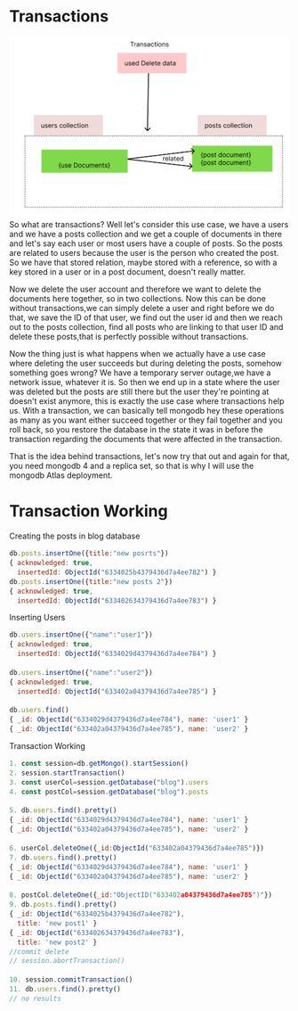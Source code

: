 # Transactions
![transactions](assets/transactions.png)
So what are transactions? Well let's consider this use case, we have a users and we have a posts collection and we get a couple of documents in there and let's say each user or most users have a couple of posts. So the posts are related to users because the user is the person who created the post. So we have that stored relation, maybe stored with a reference, so with a key stored in a user or in a post document, doesn't really matter.

Now we delete the user account and therefore we want to delete the documents here together, so in two collections. Now this can be done without transactions,we can simply delete a user and right before we do that, we save the ID of that user, we find out the user id and then we reach out to the posts collection, find all posts who are linking to that user ID and delete these posts,that is perfectly possible without transactions.


Now the thing just is what happens when we actually have a use case where deleting the user succeeds but during deleting the posts, somehow something goes wrong? We have a temporary server outage,we have a network issue, whatever it is. So then we end up in a state where the user was deleted but the posts are still there but the user they're pointing at doesn't exist anymore, this is exactly the use case where transactions help us. With a transaction, we can basically tell mongodb hey these operations as many as you want either succeed together or they fail together and you roll back,
so you restore the database in the state it was in before the transaction regarding the documents that were affected in the transaction.


That is the idea behind transactions,
let's now try that out and again for that, you need mongodb 4
and a replica set, so that is why I will use the mongodb Atlas deployment.

# Transaction Working

Creating the posts in blog database

```js
db.posts.insertOne({title:"new posrts"})
{ acknowledged: true,
  insertedId: ObjectId("6334025b4379436d7a4ee782") }
db.posts.insertOne({title:"new posts 2"})
{ acknowledged: true,
  insertedId: ObjectId("633402634379436d7a4ee783") }
```

Inserting Users
```js
db.users.insertOne({"name":"user1"})
{ acknowledged: true,
  insertedId: ObjectId("6334029d4379436d7a4ee784") }

db.users.insertOne({"name":"user2"})
{ acknowledged: true,
  insertedId: ObjectId("633402a04379436d7a4ee785") }

db.users.find()
{ _id: ObjectId("6334029d4379436d7a4ee784"), name: 'user1' }
{ _id: ObjectId("633402a04379436d7a4ee785"), name: 'user2' }


```

Transaction Working
```js
1. const session=db.getMongo().startSession()
2. session.startTransaction()
3. const userCol=session.getDatabase("blog").users
4. const postCol=session.getDatabase("blog").posts

5. db.users.find().pretty()
{ _id: ObjectId("6334029d4379436d7a4ee784"), name: 'user1' }
{ _id: ObjectId("633402a04379436d7a4ee785"), name: 'user2' }

6. userCol.deleteOne({_id:ObjectId("633402a04379436d7a4ee785")})
7. db.users.find().pretty()
{ _id: ObjectId("6334029d4379436d7a4ee784"), name: 'user1' }
{ _id: ObjectId("633402a04379436d7a4ee785"), name: 'user2' }

8. postCol.deleteOne({_id:"ObjectID("633402a04379436d7a4ee785")"})
9. db.posts.find().pretty()
{ _id: ObjectId("6334025b4379436d7a4ee782"),
  title: 'new post1' }
{ _id: ObjectId("633402634379436d7a4ee783"),
  title: 'new post2' }
//commit delete
// session.abortTransaction()

10. session.commitTransaction()
11. db.users.find().pretty()
// no results

```